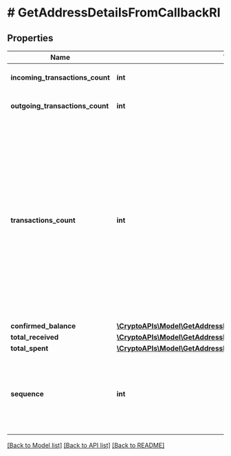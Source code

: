 # # GetAddressDetailsFromCallbackRI

## Properties

Name | Type | Description | Notes
------------ | ------------- | ------------- | -------------
**incoming_transactions_count** | **int** | Defines the count of the incoming transactions. |
**outgoing_transactions_count** | **int** | Defines the count of the outgoing transactions. |
**transactions_count** | **int** | Represents the total number of confirmed coins transactions for this address, both incoming and outgoing. Applies for coins only **and not** tokens transfers e.g. for Ethereum. &#x60;transactionsCount&#x60; could result as less than incoming and outgoing transactions put together (e.g. in Bitcoin), due to the fact that one and the same address could be in senders and receivers addresses. |
**confirmed_balance** | [**\CryptoAPIs\Model\GetAddressDetailsRIConfirmedBalance**](GetAddressDetailsRIConfirmedBalance.md) |  |
**total_received** | [**\CryptoAPIs\Model\GetAddressDetailsFromCallbackRITotalReceived**](GetAddressDetailsFromCallbackRITotalReceived.md) |  | [optional]
**total_spent** | [**\CryptoAPIs\Model\GetAddressDetailsFromCallbackRITotalSpent**](GetAddressDetailsFromCallbackRITotalSpent.md) |  | [optional]
**sequence** | **int** | Defines the transaction input&#39;s sequence as an integer, which is is used when transactions are replaced with newer versions before LockTime. | [optional]

[[Back to Model list]](../../README.md#models) [[Back to API list]](../../README.md#endpoints) [[Back to README]](../../README.md)
